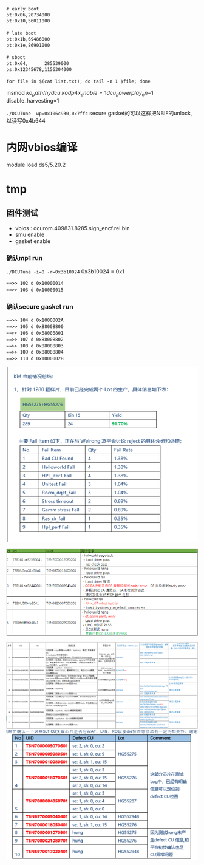 
```bootcode run
# early boot
pt:0x06,20734000
pt:0x10,56011000

# late boot
pt:0x1b,69486000
pt:0x1e,86901000

# sboot
pt:0x64,      285539000
ps:0x12345678,1156304000
```


`for file in $(cat list.txt); do tail -n 1 $file; done`

insmod $ko_path/hydcu.ko dp4x_enable=1 dcu_powerplay_en=$1 disable_harvesting=1


`./DCUTune -wp=0x106c930,0x7ffc`
secure gasket的可以这样把NBIF的unlock, 以读写0x4b644

# 内网vbios编译
module load ds5/5.20.2

# tmp
## 固件测试

* vbios : dcurom.409831.8285.sign_encf.rel.bin
* smu enable
* gasket enable

### 确认mp1 run

`./DCUTune -i=0 -r=0x3b10024`
0x3b10024 = 0x1

```txt
==>> 102 d 0x10000014
==>> 103 d 0x10000015
```

### 确认secure gasket run

```txt
==>> 104 d 0x1000002A
==>> 105 d 0x88008800
==>> 106 d 0x88008801
==>> 107 d 0x88008802
==>> 108 d 0x88008803
==>> 109 d 0x88008804
==>> 110 d 0x1000002B
```

![KM SLT FAIL](vx_images/65671410230545.png)

![hellworldfail](vx_images/15725316241987.png)

![slt fail](vx_images/344075013230953.png)
![slt 1](vx_images/471705313249379.png)